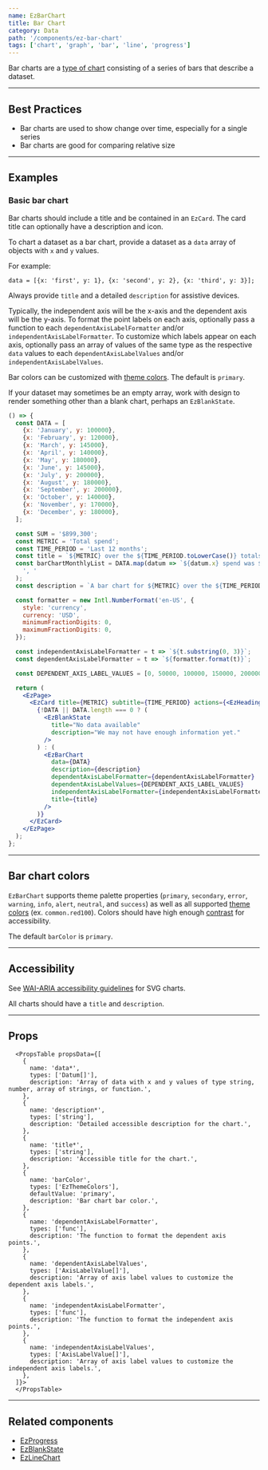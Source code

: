 ```yaml
---
name: EzBarChart
title: Bar Chart
category: Data
path: '/components/ez-bar-chart'
tags: ['chart', 'graph', 'bar', 'line', 'progress']
---
```


Bar charts are a [type of chart](https://help.flourish.studio/article/25-line-bar-and-pie-charts) consisting of a series of bars that describe a dataset.

---

## Best Practices

- Bar charts are used to show change over time, especially for a single series
- Bar charts are good for comparing relative size

---

## Examples

### Basic bar chart

Bar charts should include a title and be contained in an `EzCard`. The card title can optionally have a description and icon.

To chart a dataset as a bar chart, provide a dataset as a `data` array of objects with `x` and `y` values.

For example:

`data = [{x: 'first', y: 1}, {x: 'second', y: 2}, {x: 'third', y: 3}];`

Always provide `title` and a detailed `description` for assistive devices.

Typically, the independent axis will be the x-axis and the dependent axis will be the y-axis. To format the point labels on each axis, optionally pass a function to each `dependentAxisLabelFormatter` and/or `independentAxisLabelFormatter`. To customize which labels appear on each axis, optionally pass an array of values of the same type as the respective `data` values to each `dependentAxisLabelValues` and/or `independentAxisLabelValues`.

Bar colors can be customized with [theme colors](/guides/theming/#colors). The default is `primary`.

If your dataset may sometimes be an empty array, work with design to render something other than a blank chart, perhaps an `EzBlankState`.

```jsx
() => {
  const DATA = [
    {x: 'January', y: 100000},
    {x: 'February', y: 120000},
    {x: 'March', y: 145000},
    {x: 'April', y: 140000},
    {x: 'May', y: 180000},
    {x: 'June', y: 145000},
    {x: 'July', y: 200000},
    {x: 'August', y: 180000},
    {x: 'September', y: 200000},
    {x: 'October', y: 140000},
    {x: 'November', y: 170000},
    {x: 'December', y: 180000},
  ];

  const SUM = '$899,300';
  const METRIC = 'Total spend';
  const TIME_PERIOD = 'Last 12 months';
  const title = `${METRIC} over the ${TIME_PERIOD.toLowerCase()} totals ${SUM} dollars.`;
  const barChartMonthlyList = DATA.map(datum => `${datum.x} spend was ${datum.y} dollars`).join(
    ', '
  );
  const description = `A bar chart for ${METRIC} over the ${TIME_PERIOD.toLowerCase()} totalling ${SUM}. Spend for each month is as follows: ${barChartMonthlyList}.`;

  const formatter = new Intl.NumberFormat('en-US', {
    style: 'currency',
    currency: 'USD',
    minimumFractionDigits: 0,
    maximumFractionDigits: 0,
  });

  const independentAxisLabelFormatter = t => `${t.substring(0, 3)}`;
  const dependentAxisLabelFormatter = t => `${formatter.format(t)}`;

  const DEPENDENT_AXIS_LABEL_VALUES = [0, 50000, 100000, 150000, 200000, 250000, 300000];

  return (
    <EzPage>
      <EzCard title={METRIC} subtitle={TIME_PERIOD} actions={<EzHeading size="1">{SUM}</EzHeading>}>
        {!DATA || DATA.length === 0 ? (
          <EzBlankState
            title="No data available"
            description="We may not have enough information yet."
          />
        ) : (
          <EzBarChart
            data={DATA}
            description={description}
            dependentAxisLabelFormatter={dependentAxisLabelFormatter}
            dependentAxisLabelValues={DEPENDENT_AXIS_LABEL_VALUES}
            independentAxisLabelFormatter={independentAxisLabelFormatter}
            title={title}
          />
        )}
      </EzCard>
    </EzPage>
  );
};
```

---

## Bar chart colors

`EzBarChart` supports theme palette properties (`primary`, `secondary`, `error`, `warning`, `info`, `alert`, `neutral`, and `success`) as well as all supported [theme colors](/guides/theming/#colors) (ex. `common.red100`). Colors should have high enough [contrast](https://webaim.org/resources/contrastchecker/) for accessibility.

The default `barColor` is `primary`.

---

## Accessibility

See [WAI-ARIA accessibility guidelines](https://www.w3.org/TR/2000/NOTE-SVG-access-20000807/#Equivalent) for SVG charts.

All charts should have a `title` and `description`.

---

## Props

```jsx-hide-controls
  <PropsTable propsData={[
    {
      name: 'data*',
      types: ['Datum[]'],
      description: 'Array of data with x and y values of type string, number, array of strings, or function.',
    },
    {
      name: 'description*',
      types: ['string'],
      description: 'Detailed accessible description for the chart.',
    },
    {
      name: 'title*',
      types: ['string'],
      description: 'Accessible title for the chart.',
    },
    {
      name: 'barColor',
      types: ['EzThemeColors'],
      defaultValue: 'primary',
      description: 'Bar chart bar color.',
    },
    {
      name: 'dependentAxisLabelFormatter',
      types: ['func'],
      description: 'The function to format the dependent axis points.',
    },
    {
      name: 'dependentAxisLabelValues',
      types: ['AxisLabelValue[]'],
      description: 'Array of axis label values to customize the dependent axis labels.',
    },
    {
      name: 'independentAxisLabelFormatter',
      types: ['func'],
      description: 'The function to format the independent axis points.',
    },
    {
      name: 'independentAxisLabelValues',
      types: ['AxisLabelValue[]'],
      description: 'Array of axis label values to customize the independent axis labels.',
    },
  ]}>
  </PropsTable>
```

---

## Related components

- [EzProgress](/components/ez-progress)
- [EzBlankState](/components/ez-blank-state)
- [EzLineChart](/components/ez-line-chart)
